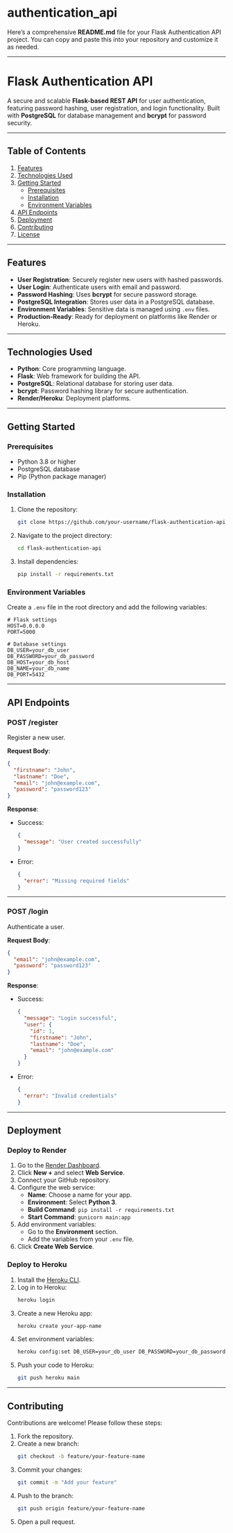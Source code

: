 # authentication_api
Here’s a comprehensive **README.md** file for your Flask Authentication API project. You can copy and paste this into your repository and customize it as needed.

---

# Flask Authentication API

A secure and scalable **Flask-based REST API** for user authentication, featuring password hashing, user registration, and login functionality. Built with **PostgreSQL** for database management and **bcrypt** for password security.

---

## Table of Contents
1. [Features](#features)
2. [Technologies Used](#technologies-used)
3. [Getting Started](#getting-started)
   - [Prerequisites](#prerequisites)
   - [Installation](#installation)
   - [Environment Variables](#environment-variables)
4. [API Endpoints](#api-endpoints)
5. [Deployment](#deployment)
6. [Contributing](#contributing)
7. [License](#license)

---

## Features
- **User Registration**: Securely register new users with hashed passwords.
- **User Login**: Authenticate users with email and password.
- **Password Hashing**: Uses **bcrypt** for secure password storage.
- **PostgreSQL Integration**: Stores user data in a PostgreSQL database.
- **Environment Variables**: Sensitive data is managed using `.env` files.
- **Production-Ready**: Ready for deployment on platforms like Render or Heroku.

---

## Technologies Used
- **Python**: Core programming language.
- **Flask**: Web framework for building the API.
- **PostgreSQL**: Relational database for storing user data.
- **bcrypt**: Password hashing library for secure authentication.
- **Render/Heroku**: Deployment platforms.

---

## Getting Started

### Prerequisites
- Python 3.8 or higher
- PostgreSQL database
- Pip (Python package manager)

### Installation
1. Clone the repository:
   ```bash
   git clone https://github.com/your-username/flask-authentication-api.git
   ```
2. Navigate to the project directory:
   ```bash
   cd flask-authentication-api
   ```
3. Install dependencies:
   ```bash
   pip install -r requirements.txt
   ```

### Environment Variables
Create a `.env` file in the root directory and add the following variables:

```plaintext
# Flask settings
HOST=0.0.0.0
PORT=5000

# Database settings
DB_USER=your_db_user
DB_PASSWORD=your_db_password
DB_HOST=your_db_host
DB_NAME=your_db_name
DB_PORT=5432
```

---

## API Endpoints

### **POST /register**
Register a new user.

**Request Body**:
```json
{
  "firstname": "John",
  "lastname": "Doe",
  "email": "john@example.com",
  "password": "password123"
}
```

**Response**:
- Success:
  ```json
  {
    "message": "User created successfully"
  }
  ```
- Error:
  ```json
  {
    "error": "Missing required fields"
  }
  ```

---

### **POST /login**
Authenticate a user.

**Request Body**:
```json
{
  "email": "john@example.com",
  "password": "password123"
}
```

**Response**:
- Success:
  ```json
  {
    "message": "Login successful",
    "user": {
      "id": 1,
      "firstname": "John",
      "lastname": "Doe",
      "email": "john@example.com"
    }
  }
  ```
- Error:
  ```json
  {
    "error": "Invalid credentials"
  }
  ```

---

## Deployment

### Deploy to Render
1. Go to the [Render Dashboard](https://dashboard.render.com/).
2. Click **New +** and select **Web Service**.
3. Connect your GitHub repository.
4. Configure the web service:
   - **Name**: Choose a name for your app.
   - **Environment**: Select **Python 3**.
   - **Build Command**: `pip install -r requirements.txt`
   - **Start Command**: `gunicorn main:app`
5. Add environment variables:
   - Go to the **Environment** section.
   - Add the variables from your `.env` file.
6. Click **Create Web Service**.

### Deploy to Heroku
1. Install the [Heroku CLI](https://devcenter.heroku.com/articles/heroku-cli).
2. Log in to Heroku:
   ```bash
   heroku login
   ```
3. Create a new Heroku app:
   ```bash
   heroku create your-app-name
   ```
4. Set environment variables:
   ```bash
   heroku config:set DB_USER=your_db_user DB_PASSWORD=your_db_password DB_HOST=your_db_host DB_NAME=your_db_name DB_PORT=5432
   ```
5. Push your code to Heroku:
   ```bash
   git push heroku main
   ```

---

## Contributing
Contributions are welcome! Please follow these steps:
1. Fork the repository.
2. Create a new branch:
   ```bash
   git checkout -b feature/your-feature-name
   ```
3. Commit your changes:
   ```bash
   git commit -m "Add your feature"
   ```
4. Push to the branch:
   ```bash
   git push origin feature/your-feature-name
   ```
5. Open a pull request.

